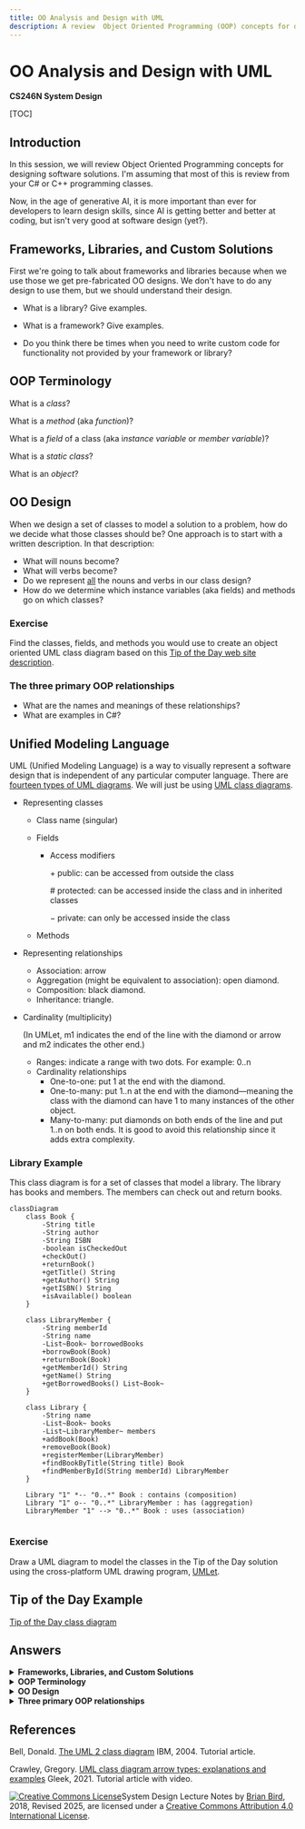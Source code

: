 ```yaml
---
title: OO Analysis and Design with UML
description: A review  Object Oriented Programming (OOP) concepts for designing software solutions.
---
```


# OO Analysis and Design with UML

**CS246N System Design**

[TOC]

## Introduction

In this session, we will review Object Oriented Programming concepts for designing software solutions. I'm assuming that most of this is review from your C# or C++ programming classes.

Now, in the age of generative AI, it is more important than ever for developers to learn design skills, since AI is getting better and better at coding, but isn't very good at software design (yet?).

## Frameworks, Libraries, and Custom Solutions

First we're going to talk about frameworks and libraries because when we use those we get pre-fabricated OO designs. We don't have to do any design to use them, but we should understand their design.

- What is a library? Give examples.

- What is a framework? Give examples.

- Do you think there be times when you need to write custom code for functionality not provided by your framework or library?

## OOP Terminology

What is a *class*?

What is a *method* (aka *function*)?

What is a *field* of a class (aka i*nstance variable* or *member variable*)?

What is a *static class*?

What is an *object*?

## OO Design

When we design a set of classes to model a solution to a problem, how do we decide what those classes should be? One approach is to start with a written description. In that description:
- What will nouns become?
- What will verbs become?
- Do we represent <u>all</u> the nouns and verbs in our class design?
- How do we determine which instance variables (aka fields) and methods go on which classes?

### Exercise

Find the classes, fields, and methods you would use to create an object oriented UML class diagram based on this [Tip of the Day web site description](TipOfTheDayDescription.html).

### The three primary OOP relationships

- What are the names and meanings of these relationships?
- What are examples in C#?



## Unified Modeling Language

UML (Unified Modeling Language) is a way to visually represent a software design that is independent of any particular computer language. There are [fourteen types of UML diagrams](https://creately.com/blog/diagrams/uml-diagram-types-examples/). We will just be using [UML class diagrams](https://en.wikipedia.org/wiki/Class_diagram).

- Representing classes

  - Class name (singular)

  - Fields

    - Access modifiers

      &plus; public: can be accessed from outside the class

      &num; protected: can be accessed inside the class and in inherited classes

      &minus; private: can only be accessed inside the class

  - Methods

  

- Representing relationships

  - Association: arrow
  - Aggregation (might be equivalent to association): open diamond.
  - Composition: black diamond.
  - Inheritance: triangle.

- 
  Cardinality (multiplicity)
  
  (In UMLet, m1 indicates the end of the line with the diamond or arrow and m2 indicates the other end.)
  
  - Ranges: indicate a range with two dots. For example: 0..n
  - Cardinality relationships
    - One-to-one: put 1 at the end with the diamond.
    - One-to-many: put 1..n at the end with the diamond&mdash;meaning the class with the diamond can have 1 to many instances of the other object.
    - Many-to-many: put diamonds on both ends of the line and put 1..n on both ends. It is good to avoid this relationship since it adds extra complexity.
  

### Library Example

This class diagram is for a set of classes that model a library. The library has books and members. The members can check out and return books.

```mermaid
classDiagram
    class Book {
        -String title
        -String author
        -String ISBN
        -boolean isCheckedOut
        +checkOut()
        +returnBook()
        +getTitle() String
        +getAuthor() String
        +getISBN() String
        +isAvailable() boolean
    }

    class LibraryMember {
        -String memberId
        -String name
        -List~Book~ borrowedBooks
        +borrowBook(Book)
        +returnBook(Book)
        +getMemberId() String
        +getName() String
        +getBorrowedBooks() List~Book~
    }

    class Library {
        -String name
        -List~Book~ books
        -List~LibraryMember~ members
        +addBook(Book)
        +removeBook(Book)
        +registerMember(LibraryMember)
        +findBookByTitle(String title) Book
        +findMemberById(String memberId) LibraryMember
    }

    Library "1" *-- "0..*" Book : contains (composition)
    Library "1" o-- "0..*" LibraryMember : has (aggregation)
    LibraryMember "1" --> "0..*" Book : uses (association)
    
```



### Exercise

Draw a UML diagram to model the classes in the Tip of the Day solution using the cross-platform UML drawing program, [UMLet](https://www.umlet.com).



## Tip of the Day Example

[Tip of the Day class diagram](Images/TipOfTheDayDomainModel2022.pdf)




## Answers
<details>
    <summary><b>Frameworks, Libraries, and Custom Solutions</b></summary>
  <ul>
      <li><b>Library:</b> a collection of pre-written classes that use can use. Examples would be the Math libraries in various programming languages or a third-party JS library like jQuery.</li>
    <li><b>Framework:</b> a pre-fabricated skeleton of an application. I can be built and run without the dev needing to put anything together. It is designed for a dev to add content and functionality to "flesh out" the application. An example would be ASP.NET MVC. (BTW, the creators of React.js insist that React is a library, not a framework.)</li>
    <li><b>Custom code:</b> will often need to be written for functionality not provided by a framework or library. For example, if you want to add a scientific calculator function to an MVC web app, the code for doing the calculations wouldn't really be a model or a controller, you would instead make a custom calculator class.</li>
  </ul><br>
</details>
<details>
  <summary><b>OOP Terminology</b></summary>
  <ul>
    <li><b>Class:</b> a module that contains variables for storing data and methods for operating on that data. It is a template (or blueprint) for creating objects.
Unless a class is static or has static methods, it's methods are not executable.</li>
    <li><b>Object:</b> executable code that is created from a class. Multiple objects can be created from the same class.</li>
    </ul><br>
</details>
<details>
    <summary><b>OO Design</b></summary>
  <ul>
    <li><b>Nouns</b> become classes or instance variables (fields of a class).</li>
    <li><b>Verbs</b> become methods.</li>
    <li><b>Instance variables and methods</b> should be on the class to which they apply. Each class should be responsible for managing it's own stuff.</li>
  </ul><br>
</details>
<details>
    <summary><b>Three primary OOP relationships</b></summary>
  <ul>
    <li><b>Aggregation:</b> the "has-a" relationship.
(<b>Association</b> is the "uses" relationship, but many experts consider aggregation and association to be the same thing. See Martin Fowler,  <a href="https://martinfowler.com/bliki/AggregationAndComposition.html">Aggregation and Composition</a></li>
    <li><b>Composition:</b> the "is-a-part-of" relationship.</li>
    <li><b>Inheritance:</b> the "is-a" relationship.
  </ul>
</details>



## References

Bell, Donald. [The UML 2 class diagram](https://developer.ibm.com/articles/the-class-diagram/) IBM, 2004. Tutorial article.

Crawley, Gregory. [UML class diagram arrow types: explanations and examples](https://www.gleek.io/blog/class-diagram-arrows.html) Gleek, 2021. Tutorial article with video.



[![Creative Commons License](https://i.creativecommons.org/l/by/4.0/88x31.png)](http://creativecommons.org/licenses/by/4.0/)System Design  Lecture Notes by [Brian Bird](https://profbird.dev), 2018, Revised <time>2025</time>, are licensed under a [Creative Commons Attribution 4.0 International License](http://creativecommons.org/licenses/by/4.0/).

